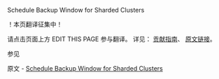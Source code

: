  Schedule Backup Window for Sharded Clusters

 ！本页翻译征集中！

请点击页面上方 EDIT THIS PAGE 参与翻译。
详见：
[贡献指南]( https://github.com/JinMuInfo/MongoDB-Manual-zh/blob/master/CONTRIBUTING.md )、
[原文链接](  https://docs.mongodb.com/manual/tutorial/schedule-backup-window-for-sharded-clusters/  )。

 参见

原文 - [Schedule Backup Window for Sharded Clusters]( https://docs.mongodb.com/manual/tutorial/schedule-backup-window-for-sharded-clusters/ )

